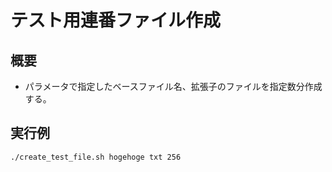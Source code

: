 # テスト用連番ファイル作成

## 概要

- パラメータで指定したベースファイル名、拡張子のファイルを指定数分作成する。

## 実行例

```bash
./create_test_file.sh hogehoge txt 256
```

